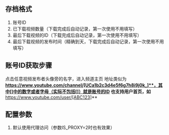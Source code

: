 ## 存档格式
1. 账号ID
2. 已下载视频数量（下载完成后自动记录，第一次使用不用填写）
3. 最后下载视频的ID（下载完成后自动记录，第一次使用不用填写）
4. 最后下载视频的发布时间（精确到天，下载完成后自动记录，第一次使用不用填写）

## 账号ID获取步骤
点击任意视频发布者头像旁的名字，进入频道主页
地址类似为**https://www.youtube.com/channel/[UCa1b2c3d4e5f6g7h8i9j0k_]**，其中[]中的数字或者字母（实际不包括[]）就是账号的ID
也支持用户首页，如**https://www.youtube.com/user/[ABC123]**

## 配置参数
1. 默认使用代理访问（参数IS_PROXY=2时也有效果）
